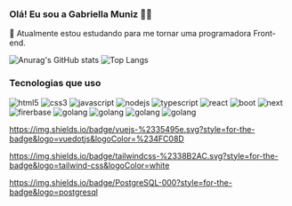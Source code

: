 ### Olá! Eu sou a Gabriella Muniz ✌🏾
🌱 Atualmente estou estudando para me tornar uma programadora Front-end.

 ![Anurag's GitHub stats](https://github-readme-stats.vercel.app/api?username=gabriella-muniz&show_icons=true&theme=midnight-purple) ![Top Langs](https://github-readme-stats.vercel.app/api/top-langs/?username=gabriella-muniz&layout=donut)
 ### Tecnologias que uso
<div style="display: inline-block;">
<img src="https://img.shields.io/badge/HTML5-E34F26?style=for-the-badge&logo=html5&logoColor=white" alt="html5">

<img src="https://img.shields.io/badge/CSS3-1572B6?style=for-the-badge&logo=css3&logoColor=white" alt="css3">

<img src="https://img.shields.io/badge/JavaScript-F7DF1E?style=for-the-badge&logo=javascript&logoColor=black" alt="javascript">

<img src="https://img.shields.io/badge/Node.js-43853D?style=for-the-badge&logo=node.js&logoColor=white" alt="nodejs">

<img src="https://img.shields.io/badge/TypeScript-007ACC?style=for-the-badge&logo=typescript&logoColor=white" alt="typescript">

<img src="https://img.shields.io/badge/React-20232A?style=for-the-badge&logo=react&logoColor=61DAFB" alt="react">

<img src="https://img.shields.io/badge/Bootstrap-563D7C?style=for-the-badge&logo=bootstrap&logoColor=white" alt="boot">

<img src="https://img.shields.io/badge/next%20js-000000?style=for-the-badge&logo=nextdotjs&logoColor=whi" alt="next">

<img src="https://img.shields.io/badge/firebase-ffca28?style=for-the-badge&logo=firebase&logoColor=black" alt="firerbase">

<img src="https://img.shields.io/badge/Go-00ADD8?style=for-the-badge&logo=go&logoColor=white" alt="golang">

<img src="https://img.shields.io/badge/vuejs-%2335495e.svg?style=for-the-badge&logo=vuedotjs&logoColor=%234FC08D" alt="golang">

<img src="https://img.shields.io/badge/tailwindcss-%2338B2AC.svg?style=for-the-badge&logo=tailwind-css&logoColor=white" alt="golang">

<img src="https://img.shields.io/badge/PostgreSQL-000?style=for-the-badge&logo=postgresql" alt="golang">


https://img.shields.io/badge/vuejs-%2335495e.svg?style=for-the-badge&logo=vuedotjs&logoColor=%234FC08D

https://img.shields.io/badge/tailwindcss-%2338B2AC.svg?style=for-the-badge&logo=tailwind-css&logoColor=white

https://img.shields.io/badge/PostgreSQL-000?style=for-the-badge&logo=postgresql


</div>

 
  
